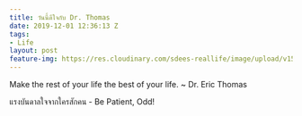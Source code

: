 ```yaml
---
title: วันนี้ดีใจกับ Dr. Thomas
date: 2019-12-01 12:36:13 Z
tags:
- Life
layout: post
feature-img: https://res.cloudinary.com/sdees-reallife/image/upload/v1555658919/sample_feature_img.png
---
```


Make the rest of your life the best of your life. ~ Dr. Eric Thomas

<i class="fa fa-child" style="color:plum"></i>

แรงบันดาลใจจากใครสักคน - Be Patient, Odd!
